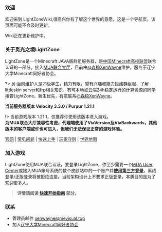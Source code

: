 ### 欢迎
欢迎来到 LightZoneWiki,很高兴你有了解这个世界的意愿，这是一个导航页。该页面可能不会及时更新。

Wiki正在更新维护中。  

### 关于觅光之境LightZone

LightZone是一个Minecraft JAVA版群组服务器，是[中国Minecraft高校联盟](//www.mualliance.ltd/)联合认证的一部分。接入[MUA联合大厅](//docs.mualliance.cn/zh/dev/union/lobby)，目前由[@森稳XenWayne](//xenwayne.top)维护，服务于辽宁大学Minecraft同好者协会。 

?> 另:当前维护人是21级学生，精力有限，望有兴趣和能力搭建群组服、了解littleskin server和frp相关知识，有可本地或云端24h稳定运行的计算资源的同学接管LightZone，新生优先，有意联系[@森稳XenWayne](//xenwayne.top)。

>

**当前服务器版本 Velocity 3.3.0 / Purpur 1.21.1**

!> 当前游戏版本 1.21.1，仅推荐你使用该版本进入游戏。  
**为MUA联合大厅兼容性考虑，代理端使用了ViaVersion及ViaBackwards，其他版本的客户端或许也可进入，但我们无法保证正常的游戏体验。**

[官网](//lightzone.mevisual.top) | [常见问题](wiki/faq.md) | [快速上手](wiki/quickstart.md) | [玩家守则](policy/rules.md) | [世界地图](//lightzonemap.mevisual.top)

### 加入游戏

LightZone使用MUA联合认证，要登录LightZone，你至少需要一个[MUA User Center](https://skin.mualliance.ltd/)或接入MUA账号系统的数个皮肤站中的一个账户并[**使用第三方登录**](wiki/quickstart?id=_4%e9%85%8d%e7%bd%ae%e5%90%af%e5%8a%a8%e5%99%a8%e7%ac%ac%e4%b8%89%e6%96%b9%e7%99%bb%e5%bd%95)，离线登录/正版登录将被拒绝连接。当前架构设计上不要求正版登录，本质目的是为了欢迎更多人。

> **详情请阅读 [快速开始指南](wiki/quickstart.md) 部分。**

### 联系

* 管理员邮件 xenwayne@mevisual.top
* 加入[辽宁大学Minecraft同好者协会](https://qm.qq.com/cgi-bin/qm/qr?_wv=1027&k=ZPfzlTX2aMqN_Ty1J5zYUJWjo_IHRc-M&authKey=ZndmENRvqmnGOaOS9DfW3qDnx85lSBGINmxZgfPEpzvme22BZ7wkBdZWDktSDRfs&noverify=0&group_code=852976282)
